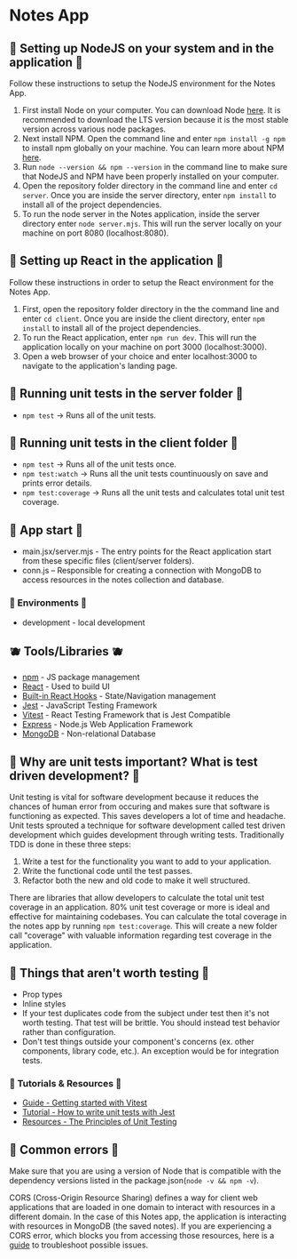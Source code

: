 # Notes App

## :watermelon: Setting up NodeJS on your system and in the application :watermelon:

Follow these instructions to setup the NodeJS environment for the Notes App.

1. First install Node on your computer. You can download Node [here](https://nodejs.org/en). It is recommended to download the LTS version because it is the most stable version across various node packages.
2. Next install NPM. Open the command line and enter `npm install -g npm` to install npm globally on your machine. You can learn more about NPM [here](https://docs.npmjs.com/about-npm).
3. Run `node --version && npm --version` in the command line to make sure that NodeJS and NPM have been properly installed on your computer.
4. Open the repository folder directory in the command line and enter `cd server`. Once you are inside the server directory, enter `npm install` to install all of the project dependencies.
5. To run the node server in the Notes application, inside the server directory enter `node server.mjs`. This will run the server locally on your machine on port 8080 (localhost:8080).

## :grapes: Setting up React in the application :grapes:

Follow these instructions in order to setup the React environment for the Notes App.

1. First, open the repository folder directory in the the command line and enter `cd client`. Once you are inside the client directory, enter `npm install` to install all of the project dependencies.
2. To run the React application, enter `npm run dev`. This will run the application locally on your machine on port 3000 (localhost:3000).
3. Open a web browser of your choice and enter localhost:3000 to navigate to the application's landing page.

## :lemon: Running unit tests in the server folder :lemon:

* `npm test` -> Runs all of the unit tests.

## :pineapple: Running unit tests in the client folder :pineapple:

* `npm test` -> Runs all of the unit tests once.
* `npm test:watch` -> Runs all the unit tests countinuously on save and prints error details.
* `npm test:coverage` -> Runs all the unit tests and calculates total unit test coverage.

## :apple: App start :apple:

* main.jsx/server.mjs - The entry points for the React application start from these specific files (client/server folders).
* conn.js – Responsible for creating a connection with MongoDB to access resources in the notes collection and database.

### :cherries: Environments :cherries:

* development - local development

## :blueberries: Tools/Libraries :blueberries:

* [npm](https://www.npmjs.com/) - JS package management
* [React](https://reactjs.org/) - Used to build UI
* [Built-in React Hooks](https://react.dev/reference/react/hooks) - State/Navigation management
* [Jest](https://jestjs.io/) - JavaScript Testing Framework
* [Vitest](https://vitest.dev/) - React Testing Framework that is Jest Compatible
* [Express](https://expressjs.com/) - Node.js Web Application Framework
* [MongoDB](https://www.mongodb.com/) - Non-relational Database

## :mango: Why are unit tests important? What is test driven development? :mango:

Unit testing is vital for software development because it reduces the chances of human error from occuring and makes sure that software is functioning as expected. This saves developers a lot of time and headache. Unit tests sprouted a technique for software development called test driven development which guides development through writing tests. Traditionally TDD is done in these three steps:

1. Write a test for the functionality you want to add to your application.
2. Write the functional code until the test passes.
3. Refactor both the new and old code to make it well structured.

There are libraries that allow developers to calculate the total unit test coverage in an application. 80% unit test coverage or more is ideal and effective for maintaining codebases. You can calculate the total coverage in the notes app by running `npm test:coverage`. This will create a new folder call "coverage" with valuable information regarding test coverage in the application.

## :tangerine: Things that aren't worth testing :tangerine:

* Prop types
* Inline styles
* If your test duplicates code from the subject under test then it's not worth testing. That test will be brittle. You  should instead test behavior rather than configuration.
* Don't test things outside your component's concerns (ex. other components, library code, etc.). An exception would be for integration tests.

### :kiwi_fruit: Tutorials & Resources :kiwi_fruit:

* [Guide - Getting started with Vitest](https://vitest.dev/guide/)
* [Tutorial - How to write unit tests with Jest](https://dev.to/dstrekelj/how-to-write-unit-tests-in-javascript-with-jest-2e83)
* [Resources - The Principles of Unit Testing](https://dev.to/one-beyond/the-5-principles-of-unit-testing-1p5f)

## :strawberry: Common errors :strawberry:

Make sure that you are using a version of Node that is compatible with the dependency versions listed in the package.json(`node -v && npm -v`).

CORS (Cross-Origin Resource Sharing) defines a way for client web applications that are loaded in one domain to interact with resources in a different domain. In the case of this Notes app, the application is interacting with resources in MongoDB (the saved notes). If you are experiencing a CORS error, which blocks you from accessing those resources, here is a [guide](https://medium.com/@dtkatz/3-ways-to-fix-the-cors-error-and-how-access-control-allow-origin-works-d97d55946d9) to troubleshoot possible issues.
